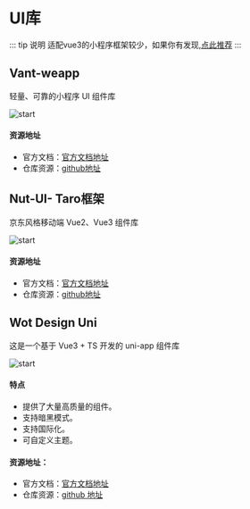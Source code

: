 # UI库
::: tip 说明
适配vue3的小程序框架较少，如果你有发现,[点此推荐](https://github.com/hu-snail/vue3-resource/issues/new)
:::
## Vant-weapp
轻量、可靠的小程序 UI 组件库

![start](https://img.shields.io/github/stars/youzan/vant-weapp?style=social)
#### 资源地址
- 官方文档：[官方文档地址](https://youzan.github.io/vant-weapp/#/home)
- 仓库资源：[github地址](https://github.com/youzan/vant-weapp)

## Nut-UI- Taro框架
京东风格移动端 Vue2、Vue3 组件库 

![start](https://img.shields.io/github/stars/youzan/vant-weapp?style=social)
#### 资源地址
- 官方文档：[官方文档地址](https://nutui.jd.com/#/starttaro)
- 仓库资源：[github地址](https://github.com/jdf2e/nutui)

## Wot Design Uni
这是一个基于 Vue3 + TS 开发的 uni-app 组件库

![start](https://img.shields.io/github/stars/Moonofweisheng/wot-design-uni?style=social)

#### 特点
- 提供了大量高质量的组件。
- 支持暗黑模式。
- 支持国际化。
- 可自定义主题。

#### 资源地址：
- 官方文档：[官方文档地址](https://wot-design-uni.pages.dev/)
- 仓库资源：[github 地址](https://github.com/Moonofweisheng/wot-design-uni)